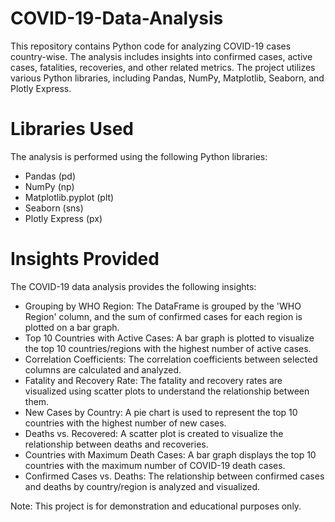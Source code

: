 # COVID-19-Data-Analysis
This repository contains Python code for analyzing COVID-19 cases country-wise. The analysis includes insights into confirmed cases, active cases, fatalities, recoveries, and other related metrics. The project utilizes various Python libraries, including Pandas, NumPy, Matplotlib, Seaborn, and Plotly Express.

# Libraries Used
The analysis is performed using the following Python libraries:
* Pandas (pd)
* NumPy (np)
* Matplotlib.pyplot (plt)
* Seaborn (sns)
* Plotly Express (px)

# Insights Provided
The COVID-19 data analysis provides the following insights:
* Grouping by WHO Region: The DataFrame is grouped by the 'WHO Region' column, and the sum of confirmed cases for each region is plotted on a bar graph.
* Top 10 Countries with Active Cases: A bar graph is plotted to visualize the top 10 countries/regions with the highest number of active cases.
* Correlation Coefficients: The correlation coefficients between selected columns are calculated and analyzed.
* Fatality and Recovery Rate: The fatality and recovery rates are visualized using scatter plots to understand the relationship between them.
* New Cases by Country: A pie chart is used to represent the top 10 countries with the highest number of new cases.
* Deaths vs. Recovered: A scatter plot is created to visualize the relationship between deaths and recoveries.
* Countries with Maximum Death Cases: A bar graph displays the top 10 countries with the maximum number of COVID-19 death cases.
* Confirmed Cases vs. Deaths: The relationship between confirmed cases and deaths by country/region is analyzed and visualized.

Note: This project is for demonstration and educational purposes only.
